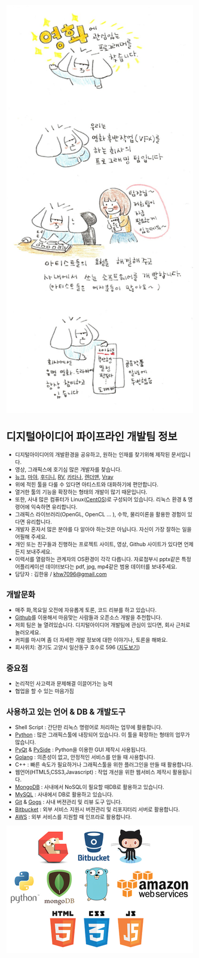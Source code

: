 <img src="images/recession.jpg" width=500>

# 디지털아이디어 파이프라인 개발팀 정보
- 디지털아이디어의 개발환경을 공유하고, 원하는 인재를 찾기위해 제작된 문서입니다.
- 영상, 그래픽스에 호기심 많은 개발자를 찾습니다.
- [뉴크](https://www.thefoundry.co.uk/products/nuke/), [마야](http://www.autodesk.co.kr/products/maya/overview), [후디니](https://www.sidefx.com), [RV](http://www.tweaksoftware.com/products/rv), [카타나](https://www.thefoundry.co.uk/products/katana/), [렌더맨](https://renderman.pixar.com), [Vray](https://www.chaosgroup.com)
- 위에 적힌 툴을 다룰 수 있다면 아티스트와 대화하기에 편안합니다.
- 열거한 툴의 기능을 확장하는 형태의 개발이 많기 때문입니다.
- 또한, 사내 많은 컴퓨터가 Linux([CentOS](https://www.centos.org))로 구성되어 있습니다. 리눅스 환경 & 명령어에 익숙하면 유리합니다.
- 그래픽스 라이브러리(OpenGL, OpenCL ... ), 수학, 물리이론을 활용한 경험이 있다면 유리합니다.
- 개발자 혼자서 많은 분야를 다 알아야 하는것은 아닙니다. 자신이 가장 잘하는 일을 어필해 주세요.
- 개인 또는 친구들과 진행하는 프로젝트 사이트, 영상, Github 사이트가 있다면 언제든지 보내주세요.
- 이력서를 열람하는 관계자의 OS환경이 각각 다릅니다. 자료첨부시 pptx같은 특정 어플리케이션 데이터보다는 pdf, jpg, mp4같은 범용 데이터를 보내주세요.
- 담당자 : 김한웅 / khw7096@gmail.com

## 개발문화
- 매주 화,목요일 오전에 자유롭게 토론, 코드 리뷰를 하고 있습니다.
- [Github](http://www.github.com)를 이용해서 마음맞는 사람들과 오픈소스 개발을 추천합니다.
- 저희 팀은 늘 열려있습니다. 디지털아이디어 개발팀에 관심이 있다면, 회사 근처로 놀러오세요.
- 커피를 마시며 좀 더 자세한 개발 정보에 대한 이야기나, 토론을 해봐요.
- 회사위치: 경기도 고양시 일산동구 호수로 596 ([지도보기](https://goo.gl/maps/TvhB5sgJ4wF2))

## 중요점
- 논리적인 사고력과 문제해결 이끌어가는 능력
- 협업을 할 수 있는 마음가짐

## 사용하고 있는 언어 & DB & 개발도구
- Shell Script : 간단한 리눅스 명령어로 처리하는 업무에 활용합니다.
- [Python](http://www.python.org) : 많은 그래픽스툴에 내장되어 있습니다. 이 툴을 확장하는 형태의 업무가 많습니다.
- [PyQt](https://riverbankcomputing.com/software/pyqt/intro) & [PySide](https://wiki.qt.io/PySide) : Python을 이용한 GUI 제작시 사용됩니다.
- [Golang](http://www.golang.org) : 의존성이 없고, 안정적인 서비스를 만들 때 사용합니다.
- C++ : 빠른 속도가 필요하거나 그래픽스툴을 위한 플러그인을 만들 때 활용합니다.
- 웹언어(HTML5,CSS3,Javascript) : 작업 개선을 위한 웹서비스 제작시 활용됩니다.
- [MongoDB](https://www.mongodb.com) : 사내에서 NoSQL이 필요할 때DB로 활용하고 있습니다.
- [MySQL](https://www.mysql.com) : 사내에서 DB로 활용하고 있습니다.
- [Git](https://git-scm.com) & [Gogs](https://gogs.io) : 사내 버젼관리 및 리뷰 도구 입니다.
- [Bitbucket](https://bitbucket.org/) : 외부 서비스 지원시 버젼관리 및 리포지터리 서버로 활용합니다.
- [AWS](https://aws.amazon.com) : 외부 서비스를 지원할 때 인프라로 활용합니다.

![imagetag](images/imagetag.jpg)

